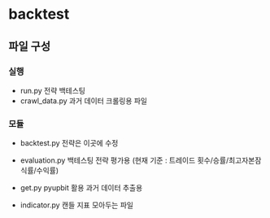 # backtest

## 파일 구성

### 실행

- run.py
  전략 백테스팅
- crawl_data.py
  과거 데이터 크롤링용 파일

### 모듈

- backtest.py
  전략은 이곳에 수정
- evaluation.py
  백테스팅 전략 평가용 (현재 기준 : 트레이드 횟수/승률/최고자본잠식률/수익률)

- get.py
  pyupbit 활용 과거 데이터 추출용
- indicator.py
  캔들 지표 모아두는 파일
